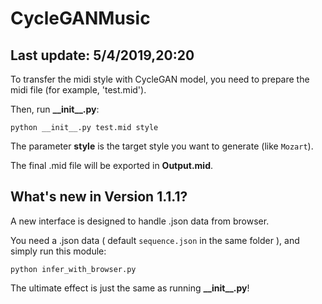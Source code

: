 # CycleGANMusic

## Last update: 5/4/2019,20:20

To transfer the midi style with CycleGAN model, you need to prepare the midi file (for example, 'test.mid').

Then, run **\_\_init\_\_.py**:

`python __init__.py test.mid style`

The parameter **style** is the target style you want to generate (like `Mozart`). 

The final .mid file will be exported in **Output.mid**.

## What's new in Version 1.1.1?

A new interface is designed to handle .json data from browser.

You need a .json data ( default `sequence.json` in the same folder ), and simply run this module:

`python infer_with_browser.py`

The ultimate effect is just the same as running **\_\_init\_\_.py**!
